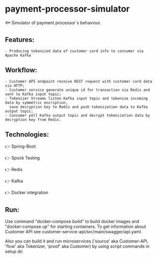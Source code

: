 # payment-processor-simulator
:fish: Simulator of payment processor`s behaviour.

## Features:
	- Producing tokenized data of customer card info to consumer via Apache Kafka
	
## Workflow:
	- Customer API endpoint receive	REST request with customer card data via HTTP;
	- Customer service generate unique id for transaction via Redis and sent to Kafka input topic;
	- Tokenizer Streams listen Kafka input topic and tokenize incoming data by symmetric encription,
	  save decryption key to Redis and push tokenization data to Kafka output topic;
	- Consumer poll Kafka output topic and decrypt tokenization data by decryption key from Redis.  

## Technologies:
:point_right: Spring-Boot

:point_right: Spock Testing

:point_right: Redis

:point_right: Kafka

:point_right: Docker integration

## Run:
Use command "docker-compose build" to build docker images and "docker-compose up" for starting containers.
To get information about Customer API see customer-service-api/src/main/swagger/api.yaml.

Also you can build it and run microservices ('source' aka Customer-API, 'flow' aka Tokenizer, 'proof' aka Customer)
by using script commands in setup dir.
